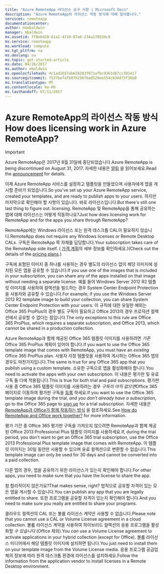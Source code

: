 ```yaml
---
title: "Azure RemoteApp 라이선스 요구 사항 | Microsoft Docs"
description: "Azure RemoteApp의 라이선스 작동 방식에 대해 알아봅니다."
services: remoteapp
documentationcenter: 
author: msmbaldwin
manager: mbaldwin
ms.assetid: ff8ebd20-61a1-4f10-87a6-234a170534c9
ms.service: remoteapp
ms.workload: compute
ms.tgt_pltfrm: na
ms.devlang: na
ms.topic: get-started-article
ms.date: 04/26/2017
ms.author: mbaldwin
ms.openlocfilehash: 4c1ad1657ab628283f071afbc9361d67cc301417
ms.sourcegitcommit: f537befafb079256fba0529ee554c034d73f36b0
ms.translationtype: MT
ms.contentlocale: ko-KR
ms.lasthandoff: 07/11/2017
---
```

# <a name="how-does-licensing-work-in-azure-remoteapp"></a><span data-ttu-id="f6814-103">Azure RemoteApp의 라이선스 작동 방식</span><span class="sxs-lookup"><span data-stu-id="f6814-103">How does licensing work in Azure RemoteApp?</span></span>
> [!IMPORTANT]
> <span data-ttu-id="f6814-104">Azure RemoteApp은 2017년 8월 31일에 중단되었습니다.</span><span class="sxs-lookup"><span data-stu-id="f6814-104">Azure RemoteApp is being discontinued on August 31, 2017.</span></span> <span data-ttu-id="f6814-105">자세한 내용은 [알림](https://go.microsoft.com/fwlink/?linkid=821148) 을 읽어보세요.</span><span class="sxs-lookup"><span data-stu-id="f6814-105">Read the [announcement](https://go.microsoft.com/fwlink/?linkid=821148) for details.</span></span>
> 
> 

<span data-ttu-id="f6814-106">이제 Azure RemoteApp 서비스를 설정하고 템플릿을 만들었으며 사용자에게 앱을 게시할 준비가 되었습니다.</span><span class="sxs-lookup"><span data-stu-id="f6814-106">So you've set up your Azure RemoteApp service, created your templates, and are ready to publish apps to your users.</span></span> <span data-ttu-id="f6814-107">하지만 마지막으로 확인해야 할 사항이 있습니다. 바로 라이선스입니다.</span><span class="sxs-lookup"><span data-stu-id="f6814-107">But there's still one last thing to figure out: licensing.</span></span> <span data-ttu-id="f6814-108">RemoteApp 및 RemoteApp을 통해 공유하는 앱에 대해 라이선스는 어떻게 작동하나요?</span><span class="sxs-lookup"><span data-stu-id="f6814-108">Just how does licensing work for RemoteApp and for the apps you share through RemoteApp?</span></span>

<span data-ttu-id="f6814-109">RemoteApp에는 Windows 라이선스 또는 원격 데스크톱 CAL이 필요하지 않습니다.</span><span class="sxs-lookup"><span data-stu-id="f6814-109">RemoteApp does not require any Windows licenses or Remote Desktop CALs.</span></span> <span data-ttu-id="f6814-110">구독은 RemoteApp 쪽 자체를 담당합니다.</span><span class="sxs-lookup"><span data-stu-id="f6814-110">Your subscription takes care of the RemoteApp side itself.</span></span> <span data-ttu-id="f6814-111">( [가격 계획](https://azure.microsoft.com/pricing/details/remoteapp)의 세부 정보를 확인하세요.)</span><span class="sxs-lookup"><span data-stu-id="f6814-111">(Check out the details of the [pricing plans](https://azure.microsoft.com/pricing/details/remoteapp).)</span></span>

<span data-ttu-id="f6814-112">구독에 포함된 이미지 중 하나를 사용하는 경우 별도의 라이선스 없이 해당 이미지에 설치된 모든 앱을 공유할 수 있습니다.</span><span class="sxs-lookup"><span data-stu-id="f6814-112">If you use one of the images that is included in your subscription, you can share any of the apps installed on that image without needing a separate license.</span></span> <span data-ttu-id="f6814-113">예를 들어 Windows Server 2012 R2 템플릿 이미지를 사용하여 컬렉션을 빌드하는 경우 System Center Endpoint Protection을 사용자와 공유할 수 있습니다.</span><span class="sxs-lookup"><span data-stu-id="f6814-113">For example, if you use the Windows Server 2012 R2 template image to build your collection, you can share System Center Endpoint Protection with your users.</span></span> <span data-ttu-id="f6814-114">이 규칙에 대한 유일한 예외는 Office 365 ProPlus의 경우 별도 구독이 필요하고 Office 2013의 경우 프로덕션 컬렉션에서 공유할 수 없다는 점입니다.</span><span class="sxs-lookup"><span data-stu-id="f6814-114">The only exceptions to this rule are Office 365 ProPlus, which requires a separate subscription, and Office 2013, which cannot be shared in a production collection.</span></span>

<span data-ttu-id="f6814-115">Azure RemoteApp과 함께 제공된 Office 365 템플릿 이미지를 사용하려면 *기존* Office 365 ProPlus 계획이 있어야 합니다.</span><span class="sxs-lookup"><span data-stu-id="f6814-115">If you want to use the Office 365 template image that comes with RemoteApp, you must have an *existing* Office 365 ProPlus plan.</span></span> <span data-ttu-id="f6814-116">사용자 지정 템플릿을 사용하여 게시하는 Office 365 앱의 경우도 마찬가지입니다.</span><span class="sxs-lookup"><span data-stu-id="f6814-116">The same is true for any Office 365 app that you publish using a custom template.</span></span> <span data-ttu-id="f6814-117">소유한 구독으로 앱을 활성화해야 합니다.</span><span class="sxs-lookup"><span data-stu-id="f6814-117">You need to activate the apps with your own subscription.</span></span> <span data-ttu-id="f6814-118">이 내용은 평가판 및 유료 구독 둘 다에 적용됩니다.</span><span class="sxs-lookup"><span data-stu-id="f6814-118">This is true for both trial and paid subscriptions.</span></span> <span data-ttu-id="f6814-119">평가판 사용 중 Office 365 템플릿 이미지를 사용하려는 경우 *구독이 아직 없으면*Office 365 페이지로 이동하여 평가판 구독을 [등록](https://go.microsoft.com/fwlink/p/?LinkID=403802) 하세요.</span><span class="sxs-lookup"><span data-stu-id="f6814-119">If you want to use the Office 365 template image during the trial, *and you don't already have a subscription*, go to the Office 365 page to [sign up](https://go.microsoft.com/fwlink/p/?LinkID=403802) for a trial subscription.</span></span> <span data-ttu-id="f6814-120">자세한 내용은 [RemoteApp과 Office가 함께 작동하는 방식](remoteapp-o365.md) 을 참조하세요.</span><span class="sxs-lookup"><span data-stu-id="f6814-120">See [How do RemoteApp and Office work together?](remoteapp-o365.md) for more information.</span></span>

<span data-ttu-id="f6814-121">평가 기간 중 Office 365 평가판 구독을 가져오지 않으려면 RemoteApp과 함께 제공된 Office 2013 Professional Plus 템플릿 이미지를 사용하세요.</span><span class="sxs-lookup"><span data-stu-id="f6814-121">If, during the trial period, you don't want to get an Office 365 trial subscription, use the Office 2013 Professional Plus template image that comes with RemoteApp.</span></span> <span data-ttu-id="f6814-122">이 템플릿 이미지는 30일 동안만 사용할 수 있으며 유료 컬렉션으로 변환할 수 없습니다.</span><span class="sxs-lookup"><span data-stu-id="f6814-122">This template image can only be used for 30 days and cannot be converted into a paid collection.</span></span>

<span data-ttu-id="f6814-123">다른 앱의 경우, 앱을 공유하기 위한 라이선스가 있는지 확인해야 합니다.</span><span class="sxs-lookup"><span data-stu-id="f6814-123">For other apps, you need to make sure that you have the license to share the app.</span></span>

<span data-ttu-id="f6814-124">참 합리적이지 않은가요?</span><span class="sxs-lookup"><span data-stu-id="f6814-124">That makes sense, right?</span></span> <span data-ttu-id="f6814-125">법적으로 공유할 자격이 있는 모든 앱을 게시할 수 있습니다.</span><span class="sxs-lookup"><span data-stu-id="f6814-125">You can publish any app that you are legally entitled to share.</span></span> <span data-ttu-id="f6814-126">또한 프로그램을 공유할 자격이 있는지 확인해야 합니다.</span><span class="sxs-lookup"><span data-stu-id="f6814-126">And you need to make sure you really are entitled to share your programs.</span></span>

<span data-ttu-id="f6814-127">클라우드 컬렉션의 CAL 또는 볼륨 라이선스 계약은 사용할 수 없습니다.</span><span class="sxs-lookup"><span data-stu-id="f6814-127">Please note that you cannot use a CAL or Volume License agreement in a cloud collection.</span></span> <span data-ttu-id="f6814-128">볼륨 라이선스 계약을 사용하여 하이브리드 컬렉션의 응용 프로그램을 활성화할 *수 있습니다* (Office 제외).</span><span class="sxs-lookup"><span data-stu-id="f6814-128">You *can* use a Volume License agreement to activate applications in your hybrid collection (except for Office).</span></span> <span data-ttu-id="f6814-129">볼륨 라이선스 미디어에서 해당 템플릿 이미지에 설치하면 됩니다.</span><span class="sxs-lookup"><span data-stu-id="f6814-129">You just need to install them on your template image from the Volume License media.</span></span> <span data-ttu-id="f6814-130">응용 프로그램 공급업체의 정보에 따라 원격 데스크톱 환경에 라이선스를 설치하세요.</span><span class="sxs-lookup"><span data-stu-id="f6814-130">Follow the information from the application vendor to install licenses in a Remote Desktop environment.</span></span>

